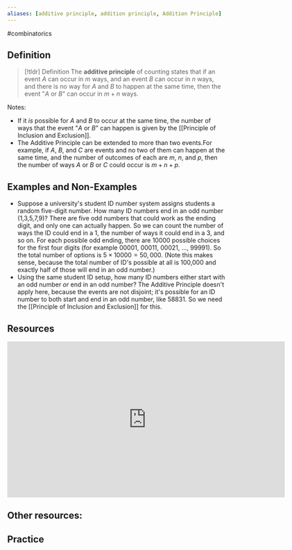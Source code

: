 ```yaml
---
aliases: [additive principle, addition principle, Addition Principle]
--- 
```


#combinatorics

## Definition 

> [!tldr] Definition
> The **additive principle** of counting states that if an event $A$ can occur in $m$ ways, and an event $B$ can occur in $n$ ways, and there is no way for $A$ and $B$ to happen at the same time, then the event "$A$ or $B$" can occur in $m+n$ ways. 

Notes: 
* If it *is* possible for $A$ and $B$ to occur at the same time, the number of ways that the event "$A$ or $B$" can happen is given by the [[Principle of Inclusion and Exclusion]]. 
* The Additive Principle can be extended to more than two events.For example, if $A$, $B$, and $C$ are events and no two of them can happen at the same time, and the number of outcomes of each are $m$, $n$, and $p$, then the number of ways $A$ or $B$ or $C$ could occur is $m + n + p$. 

## Examples and Non-Examples

- Suppose a university's student ID number system assigns students a random five-digit number. How many ID numbers end in an odd number (1,3,5,7,9)? There are five odd numbers that could work as the ending digit, and only one can actually happen. So we can count the number of ways the ID could end in a 1, the number of ways it could end in a 3, and so on. For each possible odd ending, there are 10000 possible choices for the first four digits (for example 00001, 00011, 00021, ..., 99991). So the total number of options is $5 \times 10000 = 50,000$. (Note this makes sense, because the total number of ID's possible at all is 100,000 and exactly half of those will end in an odd number.)
- Using the same student ID setup, how many ID numbers either start with an odd number *or* end in an odd number? The Additive Principle doesn't apply here, because the events are not disjoint; it's possible for an ID number to both start and end in an odd number, like 58831. So we need the [[Principle of Inclusion and Exclusion]] for this. 


## Resources 

<iframe title="vimeo-player" src="https://player.vimeo.com/video/618309204?h=17b1d061c9" width="640" height="360" frameborder="0"    allowfullscreen></iframe>

Other resources: 
- 

## Practice 

